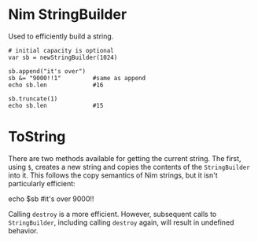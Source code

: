 # Nim StringBuilder

Used to efficiently build a string.

    # initial capacity is optional
    var sb = newStringBuilder(1024)

    sb.append("it's over")
    sb &= "9000!!1"         #same as append
    echo sb.len             #16

    sb.truncate(1)
    echo sb.len             #15


# ToString
There are two methods available for getting the current string. The first, using
`$`, creates a new string and copies the contents of the `StringBuilder` into it.
This follows the copy semantics of Nim strings, but it isn't particularly efficient:

  echo $sb      #it's over 9000!!

Calling `destroy` is a more efficient. However, subsequent calls to `StringBuilder`,
including calling `destroy` again, will result in undefined behavior.
